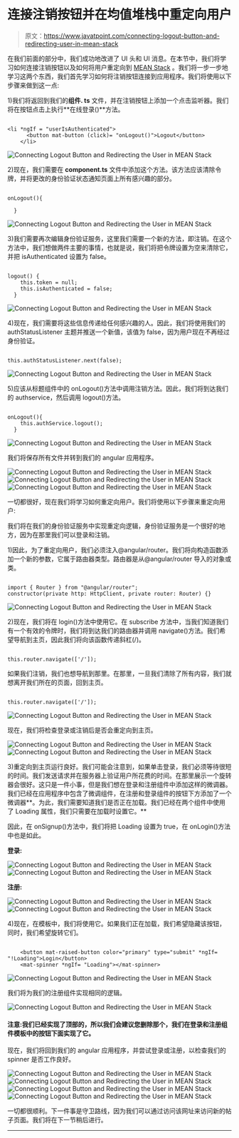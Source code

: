 # 连接注销按钮并在均值堆栈中重定向用户

> 原文：<https://www.javatpoint.com/connecting-logout-button-and-redirecting-user-in-mean-stack>

在我们前面的部分中，我们成功地改进了 UI 头和 UI 消息。在本节中，我们将学习如何连接注销按钮以及如何将用户重定向到 [MEAN Stack](https://www.javatpoint.com/mean-stack) 。我们将一步一步地学习这两个东西，我们首先学习如何将注销按钮连接到应用程序。我们将使用以下步骤来做到这一点:

1)我们将返回到我们的**组件. ts** 文件，并在注销按钮上添加一个点击监听器。我们将在按钮点击上执行**在线登录()**方法。

```

<li *ngIf = "userIsAuthenticated">
      <button mat-button (click)= "onLogout()">Logout</button>
    </li>

```

![Connecting Logout Button and Redirecting the User in MEAN Stack](img/906ecbb4fd010d797ad1b8e11634eda7.png)

2)现在，我们需要在 **component.ts** 文件中添加这个方法。该方法应该清除令牌，并将更改的身份验证状态通知页面上所有感兴趣的部分。

```

onLogout(){

  }

```

![Connecting Logout Button and Redirecting the User in MEAN Stack](img/49f1d017fadb78477b393f0925a0a518.png)

3)我们需要再次编辑身份验证服务，这里我们需要一个新的方法，即注销。在这个方法中，我们想做两件主要的事情，也就是说，我们将把令牌设置为空来清除它，并把 isAuthenticated 设置为 false。

```

logout() {
    this.token = null;
    this.isAuthenticated = false;
  }

```

![Connecting Logout Button and Redirecting the User in MEAN Stack](img/39305c07a2379060f5b816a842f35c46.png)

4)现在，我们需要将这些信息传递给任何感兴趣的人。因此，我们将使用我们的 authStatusListener 主题并推送一个新值，该值为 false，因为用户现在不再经过身份验证。

```

this.authStatusListener.next(false);

```

![Connecting Logout Button and Redirecting the User in MEAN Stack](img/dc9bd9001775750e37dd9b5ffa7758ae.png)

5)应该从标题组件中的 onLogout()方法中调用注销方法。因此，我们将到达我们的 authservice，然后调用 logout()方法。

```

onLogout(){
    this.authService.logout();
  }

```

![Connecting Logout Button and Redirecting the User in MEAN Stack](img/4586875c3fa6c744dfd030d8cdbecdd7.png)

我们将保存所有文件并转到我们的 angular 应用程序。

![Connecting Logout Button and Redirecting the User in MEAN Stack](img/0b422f7c643da4cb8ea25e22e0fbdacb.png)
![Connecting Logout Button and Redirecting the User in MEAN Stack](img/faab407649d96bf86e897cc80cebe36e.png)
![Connecting Logout Button and Redirecting the User in MEAN Stack](img/84b8811d85f0e4e9cdce2425fa6e82db.png)

一切都很好，现在我们将学习如何重定向用户。我们将使用以下步骤来重定向用户:

我们将在我们的身份验证服务中实现重定向逻辑，身份验证服务是一个很好的地方，因为在那里我们可以登录和注销。

1)因此，为了重定向用户，我们必须注入@angular/router。我们将向构造函数添加一个新的参数，它属于路由器类型。路由器是从@angular/router 导入的对象或类。

```

import { Router } from "@angular/router";
constructor(private http: HttpClient, private router: Router) {}

```

![Connecting Logout Button and Redirecting the User in MEAN Stack](img/3f948349fd845050ac98a2a9fc7aba8f.png)

2)现在，我们将在 login()方法中使用它。在 subscribe 方法中，当我们知道我们有一个有效的令牌时，我们将到达我们的路由器并调用 navigate()方法。我们希望导航到主页，因此我们将向该函数传递斜杠(/)。

```

this.router.navigate(['/']);

```

如果我们注销，我们也想导航到那里。在那里，一旦我们清除了所有内容，我们就想离开我们所在的页面，回到主页。

```

this.router.navigate(['/']); 

```

![Connecting Logout Button and Redirecting the User in MEAN Stack](img/eb3a523925aae32f7fccaa48c1721d6e.png)

现在，我们将检查登录或注销后是否会重定向到主页。

![Connecting Logout Button and Redirecting the User in MEAN Stack](img/1466289e9827bef5ae54a91b2e2543f5.png)
![Connecting Logout Button and Redirecting the User in MEAN Stack](img/322074264d76a1ac7ef316d9d352b512.png)

3)重定向到主页运行良好。我们可能会注意到，如果单击登录，我们必须等待很短的时间。我们发送请求并在服务器上验证用户所花费的时间。在那里展示一个旋转器会很好。这只是一件小事，但是我们想在登录和注册组件中添加这样的微调器。我们已经在应用程序中包含了微调组件，在注册和登录组件的按钮下方添加了一个微调器**。为此，我们需要知道我们是否正在加载。我们已经在两个组件中使用了 Loading 属性，我们只需要在加载时设置它。**

因此，在 onSignup()方法中，我们将把 Loading 设置为 true，在 onLogin()方法中也是如此。

**登录:**

![Connecting Logout Button and Redirecting the User in MEAN Stack](img/774c39309e9fe689b526708d0b35938b.png)
![Connecting Logout Button and Redirecting the User in MEAN Stack](img/0afe800cfae82f0afa93c00a804d58ee.png)

**注册:**

![Connecting Logout Button and Redirecting the User in MEAN Stack](img/1c91f60dad538b0bcb40d788e6d2d201.png)
![Connecting Logout Button and Redirecting the User in MEAN Stack](img/0b148bbf2492fc9895fbe4b9e9354aa0.png)

4)现在，在模板中，我们将使用它。如果我们正在加载，我们希望隐藏该按钮，同时，我们希望旋转它们。

```

    <button mat-raised-button color="primary" type="submit" *ngIf= "!Loading">Login</button>
    <mat-spinner *ngIf= "Loading"></mat-spinner>

```

![Connecting Logout Button and Redirecting the User in MEAN Stack](img/5c6dbd93f63dc0a14ba5aba7a1a41bee.png)

我们将为我们的注册组件实现相同的逻辑。

![Connecting Logout Button and Redirecting the User in MEAN Stack](img/b67ed9c32b2fa244c72b06fce6711d4c.png)

#### 注意:我们已经实现了顶部的<mat-spinner>，所以我们会建议您删除那个<mat-spinner>，我们在登录和注册组件模板中的按钮下面实现了它。</mat-spinner></mat-spinner>

现在，我们将回到我们的 angular 应用程序，并尝试登录或注册，以检查我们的 spinner 是否工作良好。

![Connecting Logout Button and Redirecting the User in MEAN Stack](img/d44e58ec16d202653d325831b3d6223c.png)
![Connecting Logout Button and Redirecting the User in MEAN Stack](img/413ccc54a244c47a1043e93e3533994d.png)
![Connecting Logout Button and Redirecting the User in MEAN Stack](img/1e85164d52a7773a33963b0b4c95a7b9.png)
![Connecting Logout Button and Redirecting the User in MEAN Stack](img/8bcdfd97cc74a9365194fffd63f930d2.png)

一切都很顺利。下一件事是守卫路线，因为我们可以通过访问该网址来访问新的帖子页面。我们将在下一节稍后进行。

* * *
